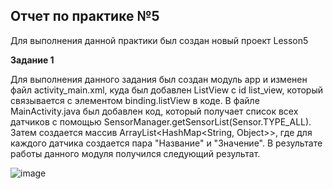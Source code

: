 **Отчет по практике №5**
----

Для выполнения данной практики был создан новый проект Lesson5

**Задание 1**

Для выполнения данного задания был создан модуль app и изменен файл activity_main.xml, куда был добавлен ListView c id list_view, 
который связывается с элементом binding.listView в коде.
В файле MainActivity.java был добавлен код, который получает список всех датчиков с помощью SensorManager.getSensorList(Sensor.TYPE_ALL).
Затем создается массив ArrayList<HashMap<String, Object>>, где для каждого датчика создается пара "Название" и "Значение".
В результате работы данного модуля получился следующий результат.

![image](https://github.com/user-attachments/assets/801c4ef7-fc97-4bd0-b79c-3958baf46e7e)

